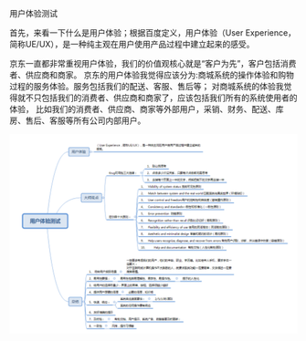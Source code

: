用户体验测试

 
首先，来看一下什么是用户体验；根据百度定义，用户体验（User Experience，简称UE/UX），是一种纯主观在用户使用产品过程中建立起来的感受。

京东一直都非常重视用户体验，我们的价值观核心就是“客户为先”，客户包括消费者、供应商和商家。
京东的用户体验我觉得应该分为:商城系统的操作体验和购物过程的服务体验。服务包括我们的配送、客服、售后等；
对商城系统的体验我觉得就不只包括我们的消费者、供应商和商家了，应该包括我们所有的系统使用者的体验，
比如我们的消费者、供应商、商家等外部用户，采销、财务、配送、库房、售后、客服等所有公司内部用户。

![图1.png](图1.png)

